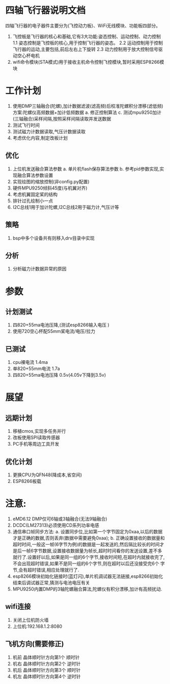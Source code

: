 # 四轴飞行器说明文档
四轴飞行器的电子器件主要分为(飞控动力板)、WiFi无线模块、功能板四部分。
1. 飞控板是飞行器的核心和基础,它有3大功能:姿态控制、运动控制、动力控制
   1.1 姿态控制是飞控板的核心,用于控制飞行器的姿态。
   2.2 运动控制用于控制飞行器的运动,主要包括,前后左右上下旋转
   2.3 动力控制用于放大控制信号驱动空心杯电机
2. wifi命令模块\(STA模式\)用于接收主机命令控制飞控模块,暂时采用ESP8266模块

# 工作计划
1. 使用DMP三轴融合(陀螺),加计数据滤波(滤高频)后校准陀螺积分漂移(滤低频)方案:陀螺仪高频数据+加计低频数据
   a. 修正控制算法
   c. 测试mpu9250加计(三轴融合)采样间隔,按照采样间隔读取并发送数据
2. 测试飞行时间
3. 测试磁力计数据读取,气压计数据读取
4. 考虑优化内容,制定改板计划

## 优化
1. 上位机发送融合算法参数
   a. 单片机flash保存算法参数
   b. 参考pid参数实现,实现融合算法参数设置
2. 实现绘图的缩放控制(非config.py配置)
3. 硬件MPU9250倾斜45度(与机翼对齐)
4. 考虑机翼固定桨的结构
5. 排针过孔绘制小一点
6. I2C总线1用于加计陀螺,I2C总线2用于磁力计,气压计等
## 策略
1. bsp中多个设备共有则移入drv目录中实现
## 分析
1. 分析磁力计数据异常的原因

# 参数
## 计划测试
1. 四820+55ma电池压降,(测试esp8266输入电压 )
2. 使用720空心杯配55mm桨电流/电压/拉力
## 已测试
1. cpu裸电流                        1.4ma
2. 单820+55mm电流                   1.7a
3. 四820+55ma电池压降               0.5v(4.05v下降到3.5v)

# 展望
## 远期计划
1. 移植cmos,实现多任务并行
2. 改板使用SPI读取传感器
3. PC手机等周边工具开发
## 优化计划
1. 更换CPU为QFN48(降成本,省空间)
2. ESP8266板载
# 注意:
1. eMD6.12 DMP仅可6轴或3轴融合(无法9轴融合)
2. DCDC(LM27313)必须使用CD系列功率电感
3. 通信串口帧同步方法:
   a. 设置同步位,比如第一个字节固定为0xaa,以后的数据才是正确的数据,否则丢弃(数据中需要避免0xaa);
   b. 正确设置接收的数据量和超时时间,一般这一帧(6字节为例)的数据是一起发送的,然后隔比较长的时间才是后一帧6字节数据,设置接收数据量为帧长,超时时间看你的发送设置,差不多就行了.设置好以后,如果是同一组的6个字节,接收时间短,在超时内就接收完了,不会出现超时错误,如果不是同一组的6个字节,则在超时以后还没接受完6个 字节,会有超时错误,相应处理就行了.
4. esp8266模块初始化链接时(蓝灯闪),单片机调试器无法链接,esp8266初始化结束后调试器正常,猜测与电池电压有关
5. MPU9250内置DMP的3轴陀螺融合算法,陀螺仪有积分漂移,加计有高频扰动.
## wifi连接
1. 关闭上位机防火墙
2. 上位机:192.168.1.2:8080
## 飞机方向(需要修正)
1. 机前 晶体顺时针方向第1个 顺时针
2. 机右 晶体顺时针方向第2个 逆时针
3. 机后 晶体顺时针方向第3个 顺时针
4. 机左 晶体顺时针方向第4个 逆时针

